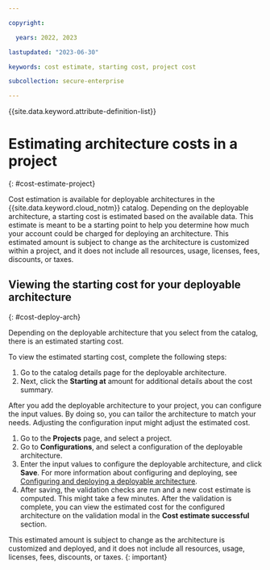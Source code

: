 ```yaml
---

copyright:

  years: 2022, 2023

lastupdated: "2023-06-30"

keywords: cost estimate, starting cost, project cost

subcollection: secure-enterprise

---
```


{{site.data.keyword.attribute-definition-list}}

# Estimating architecture costs in a project
{: #cost-estimate-project}

Cost estimation is available for deployable architectures in the {{site.data.keyword.cloud_notm}} catalog. Depending on the deployable architecture, a starting cost is estimated based on the available data. This estimate is meant to be a starting point to help you determine how much your account could be charged for deploying an architecture. This estimated amount is subject to change as the architecture is customized within a project, and it does not include all resources, usage, licenses, fees, discounts, or taxes.

<!--In the future, aggregate costs across projects that can be grouped by various criteria will be available.-->

## Viewing the starting cost for your deployable architecture
{: #cost-deploy-arch}

Depending on the deployable architecture that you select from the catalog, there is an estimated starting cost.

To view the estimated starting cost, complete the following steps:
1. Go to the catalog details page for the deployable architecture.
2. Next, click the **Starting at** amount for additional details about the cost summary.

After you add the deployable architecture to your project, you can configure the input values. By doing so, you can tailor the architecture to match your needs. Adjusting the configuration input might adjust the estimated cost.

1. Go to the **Projects** page, and select a project.
1. Go to **Configurations**, and select a configuration of the deployable architecture.
1. Enter the input values to configure the deployable architecture, and click **Save**. For more information about configuring and deploying, see [Configuring and deploying a deployable architecture](/docs/secure-enterprise?topic=secure-enterprise-config-project).
1. After saving, the validation checks are run and a new cost estimate is computed. This might take a few minutes. After the validation is complete, you can view the estimated cost for the configured architecture on the validation modal in the **Cost estimate successful** section.

This estimated amount is subject to change as the architecture is customized and deployed, and it does not include all resources, usage, licenses, fees, discounts, or taxes.
{: important}
